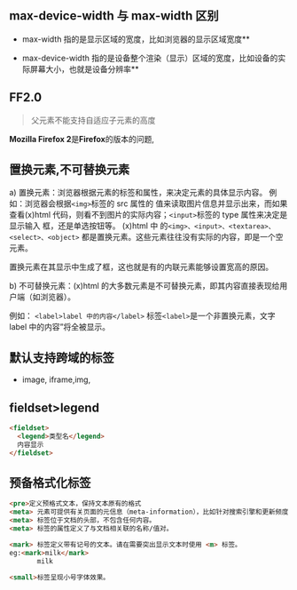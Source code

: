 
## max-device-width 与 max-width 区别

* max-width 指的是显示区域的宽度，比如浏览器的显示区域宽度**

* max-device-width 指的是设备整个渲染（显示）区域的宽度，比如设备的实际屏幕大小，也就是设备分辨率**

## FF2.0

> 父元素不能支持自适应子元素的高度

**Mozilla Firefox 2**是**Firefox**的版本的问题,

## 置换元素,不可替换元素

a) 置换元素：浏览器根据元素的标签和属性，来决定元素的具体显示内容。
例如：浏览器会根据`<img>`标签的 src 属性的 值来读取图片信息并显示出来，而如果查看(x)html 代码，则看不到图片的实际内容；`<input>`标签的 type 属性来决定是显示输入 框，还是单选按钮等。 (x)html 中 的`<img>、<input>、<textarea>、<select>、<object>` 都是置换元素。这些元素往往没有实际的内容，即是一个空元素。

置换元素在其显示中生成了框，这也就是有的内联元素能够设置宽高的原因。

b) 不可替换元素：(x)html 的大多数元素是不可替换元素，即其内容直接表现给用户端（如浏览器）。

例如： `<label>label 中的内容</label>` 标签`<label>`是一个非置换元素，文字 label 中的内容”将全被显示。

## 默认支持跨域的标签

* image, iframe,img,

## fieldset>legend

```html
<fieldset>
  <legend>类型名</legend>
  内容显示
</fieldset>
```

## 预备格式化标签

```html
<pre>定义预格式文本，保持文本原有的格式
<meta> 元素可提供有关页面的元信息（meta-information），比如针对搜索引擎和更新频度的描述和关键词。
<meta> 标签位于文档的头部，不包含任何内容。
<meta> 标签的属性定义了与文档相关联的名称/值对。

<mark> 标签定义带有记号的文本。请在需要突出显示文本时使用 <m> 标签。
eg:<mark>milk</mark>
       milk

<small>标签呈现小号字体效果。
```
